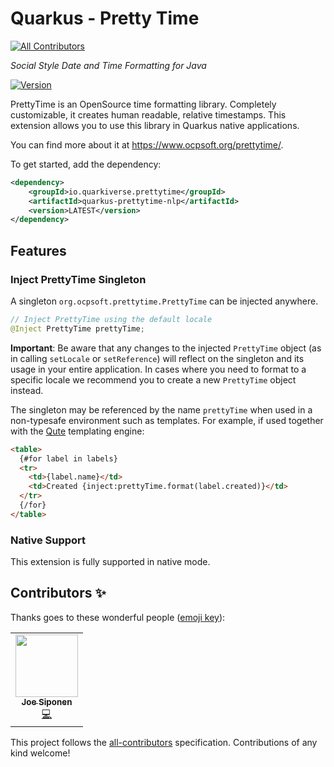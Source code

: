 # Quarkus - Pretty Time
<!-- ALL-CONTRIBUTORS-BADGE:START - Do not remove or modify this section -->
[![All Contributors](https://img.shields.io/badge/all_contributors-2-orange.svg?style=flat-square)](#contributors-)
<!-- ALL-CONTRIBUTORS-BADGE:END -->
_Social Style Date and Time Formatting for Java_

[![Version](https://img.shields.io/maven-central/v/io.quarkiverse.prettytime/?logo=apache-maven&style=for-the-badge)](https://search.maven.org/artifact/io.quarkiverse.prettytime/quarkus-prettytime-nlp)

PrettyTime is an OpenSource time formatting library. Completely customizable, it creates human readable, relative timestamps. 
This extension allows you to use this library in Quarkus native applications.

You can find more about it at https://www.ocpsoft.org/prettytime/.

To get started, add the dependency:

```xml
<dependency>
    <groupId>io.quarkiverse.prettytime</groupId>
    <artifactId>quarkus-prettytime-nlp</artifactId>
    <version>LATEST</version>
</dependency>
```

## Features

### Inject PrettyTime Singleton

A singleton `org.ocpsoft.prettytime.PrettyTime` can be injected anywhere. 

```java
// Inject PrettyTime using the default locale
@Inject PrettyTime prettyTime;
```

**Important**: Be aware that any changes to the injected `PrettyTime` object (as in calling `setLocale` or `setReference`) will reflect on the singleton and its usage in your entire application. In cases where you need to format to a specific locale we recommend you to create a new `PrettyTime` object instead.

The singleton may be referenced by the name `prettyTime` when used in a non-typesafe environment such as templates. For example, if used together with the [Qute](https://quarkus.io/guides/qute-reference) templating engine:

```html
<table>
  {#for label in labels}
  <tr>
    <td>{label.name}</td>
    <td>Created {inject:prettyTime.format(label.created)}</td>
  </tr>
  {/for}
</table>
```

### Native Support

This extension is fully supported in native mode.

## Contributors ✨

Thanks goes to these wonderful people ([emoji key](https://allcontributors.org/docs/en/emoji-key)):

<!-- ALL-CONTRIBUTORS-LIST:START - Do not remove or modify this section -->
<!-- prettier-ignore-start -->
<!-- markdownlint-disable -->
<table>
  <tr>
    <td align="center"><a href="https://github.com/joes"><img src="https://avatars.githubusercontent.com/u/32820?s=100&v=4" width="100px;" alt=""/><br /><sub><b>Joe Siponen</b></sub></a><br /><a href="https://github.com/quarkiverse/quarkus-prettytime-nlp/commits?author=joes" title="Code">💻</a></td>
  </tr>
</table>

<!-- markdownlint-restore -->
<!-- prettier-ignore-end -->

<!-- ALL-CONTRIBUTORS-LIST:END -->

This project follows the [all-contributors](https://github.com/all-contributors/all-contributors) specification. Contributions of any kind welcome!

